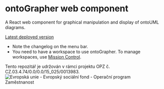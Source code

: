 # ontoGrapher web component

A React web component for graphical manipulation and display of ontoUML diagrams.

[Latest deployed version](https://slovník.gov.cz/modelujeme/v-nástroji/ontographer)
* Note the changelog on the menu bar.
* You need to have a workspace to use ontoGrapher. To manage workspaces, use [Mission Control](https://slovník.gov.cz/modelujeme).

Tento repozitář je udržován v rámci projektu OPZ č. CZ.03.4.74/0.0/0.0/15_025/0013983.
![Evropská unie - Evropský sociální fond - Operační program Zaměstnanost](https://data.gov.cz/images/ozp_logo_cz.jpg)
